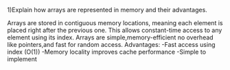 1)Explain how arrays are represented in memory and their advantages.

Arrays are stored in contiguous memory locations, meaning each element is placed right after the previous one.
This allows constant-time access to any element using its index.
Arrays are simple,memory-efficient no overhead like pointers,and fast for random access.
Advantages:
-Fast access using index (O(1))
-Memory locality improves cache performance
-Simple to implement